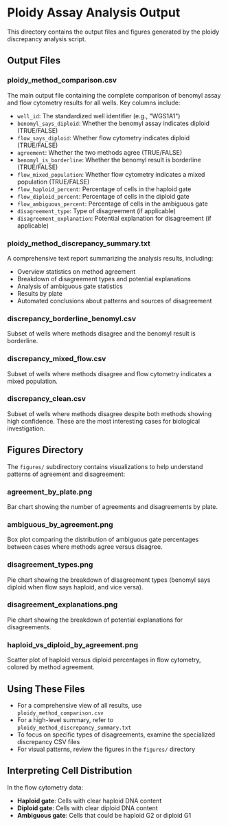 # Ploidy Assay Analysis Output

This directory contains the output files and figures generated by the ploidy discrepancy analysis script.

## Output Files

### ploidy_method_comparison.csv

The main output file containing the complete comparison of benomyl assay and flow cytometry results for all wells. Key columns include:

- `well_id`: The standardized well identifier (e.g., "WGS1A1")
- `benomyl_says_diploid`: Whether the benomyl assay indicates diploid (TRUE/FALSE)
- `flow_says_diploid`: Whether flow cytometry indicates diploid (TRUE/FALSE)
- `agreement`: Whether the two methods agree (TRUE/FALSE)
- `benomyl_is_borderline`: Whether the benomyl result is borderline (TRUE/FALSE)
- `flow_mixed_population`: Whether flow cytometry indicates a mixed population (TRUE/FALSE)
- `flow_haploid_percent`: Percentage of cells in the haploid gate
- `flow_diploid_percent`: Percentage of cells in the diploid gate
- `flow_ambiguous_percent`: Percentage of cells in the ambiguous gate
- `disagreement_type`: Type of disagreement (if applicable)
- `disagreement_explanation`: Potential explanation for disagreement (if applicable)

### ploidy_method_discrepancy_summary.txt

A comprehensive text report summarizing the analysis results, including:

- Overview statistics on method agreement
- Breakdown of disagreement types and potential explanations
- Analysis of ambiguous gate statistics
- Results by plate
- Automated conclusions about patterns and sources of disagreement

### discrepancy_borderline_benomyl.csv

Subset of wells where methods disagree and the benomyl result is borderline.

### discrepancy_mixed_flow.csv

Subset of wells where methods disagree and flow cytometry indicates a mixed population.

### discrepancy_clean.csv

Subset of wells where methods disagree despite both methods showing high confidence. These are the most interesting cases for biological investigation.

## Figures Directory

The `figures/` subdirectory contains visualizations to help understand patterns of agreement and disagreement:

### agreement_by_plate.png

Bar chart showing the number of agreements and disagreements by plate.

### ambiguous_by_agreement.png

Box plot comparing the distribution of ambiguous gate percentages between cases where methods agree versus disagree.

### disagreement_types.png

Pie chart showing the breakdown of disagreement types (benomyl says diploid when flow says haploid, and vice versa).

### disagreement_explanations.png

Pie chart showing the breakdown of potential explanations for disagreements.

### haploid_vs_diploid_by_agreement.png

Scatter plot of haploid versus diploid percentages in flow cytometry, colored by method agreement.

## Using These Files

- For a comprehensive view of all results, use `ploidy_method_comparison.csv`
- For a high-level summary, refer to `ploidy_method_discrepancy_summary.txt`
- To focus on specific types of disagreements, examine the specialized discrepancy CSV files
- For visual patterns, review the figures in the `figures/` directory

## Interpreting Cell Distribution

In the flow cytometry data:
- **Haploid gate**: Cells with clear haploid DNA content
- **Diploid gate**: Cells with clear diploid DNA content
- **Ambiguous gate**: Cells that could be haploid G2 or diploid G1
